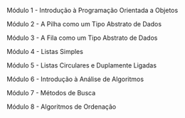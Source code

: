Módulo 1 - Introdução à Programação Orientada a Objetos

Módulo 2 - A Pilha como um Tipo Abstrato de Dados

Módulo 3 - A Fila como um Tipo Abstrato de Dados

Módulo 4 - Listas Simples

Módulo 5 - Listas Circulares e Duplamente Ligadas

Módulo 6 - Introdução à Análise de Algoritmos

Módulo 7 - Métodos de Busca

Módulo 8 - Algoritmos de Ordenação
